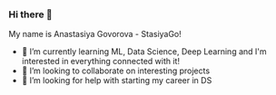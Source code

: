 ### Hi there 👋

My name is Anastasiya Govorova - StasiyaGo! 

- 🌱 I’m currently learning ML, Data Science, Deep Learning and I'm interested in everything connected with it!
- 👯 I’m looking to collaborate on interesting projects
- 🤔 I’m looking for help with starting my career in DS

